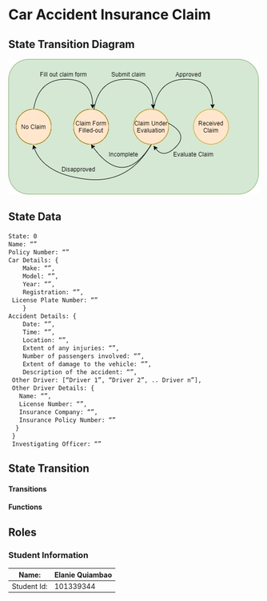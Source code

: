 # Car Accident Insurance Claim #

## State Transition Diagram ##
 ![state diagram](https://github.com/elaquiambao/GBC-dApp1-CarAccidentInsuranceClaim/blob/main/images/car-insurance-claim.jpg)

## State Data ##
```States: [“No Claim”, “Claim Form Filled-out”, “Claim Under Evaluation”, “Received Claim”]
State: 0
Name: “”
Policy Number: “”
Car Details: {
	Make: “”,
	Model: “”,
	Year: “”,
	Registration: “”,
 License Plate Number: “” 
	}
Accident Details: {
	Date: “”,
	Time: “”,
	Location: “”,
	Extent of any injuries: “”,
	Number of passengers involved: “”,
	Extent of damage to the vehicle: “”,
	Description of the accident: “”,
 Other Driver: [“Driver 1”, “Driver 2”, .. Driver n”],
 Other Driver Details: {
   Name: “”,
   License Number: “”,
   Insurance Company: “”,
   Insurance Policy Number: “” 
  }
 }
 Investigating Officer: “”
 ```



## State Transition ##
#### Transitions ####

#### Functions ####

## Roles

### Student Information

Name:       | Elanie Quiambao 
------------|------------
Student Id: | 101339344

